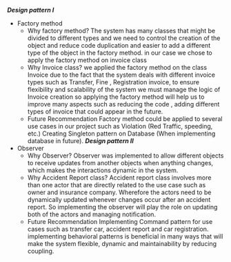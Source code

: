 ***Design pattern I***
- Factory method
	- Why factory method?
			The system has many classes that might be divided to different types and we need to control the creation of the object and reduce code duplication and easier to add a different type of the object in the factory method. 
			in our case we chose to apply the factory method on invoice class
	- Why Invoice class?
			we applied the factory method on the class Invoice due to the fact that the system deals with different invoice types  such as Transfer, Fine , Registration invoice, to ensure flexibility and scalability of the system we must manage the logic of Invoice creation so applying the factory method will help us to improve many aspects such as reducing the code , adding different types of invoice that could appear in the future.
	- Future Recommendation 
			Factory method could be applied to several use cases in our project 
			such as Violation (Red Traffic, speeding, etc.) 
			Creating Singleton pattern on Database (When implementing database in future).
***Design pattern II***
 - Observer
	 - Why Observer?
		    Observer was implemented to allow different objects to receive updates from another objects when anything changes, which makes the interactions dynamic in the system.
	- Why Accident Report class?
			Accident report class involves more than one actor that are directly related to the use case such as owner and insurance company.
			Wherefore the actors need to be dynamically updated whenever changes occur after an accident report. So implementing the observer will play the role on updating both of the actors and managing notification. 
    - Future Recommendation
		    Implementing Command pattern for use cases such as transfer car, accident report and car registration.
		    implementing behavioral patterns is beneficial in many ways that will make the system flexible, dynamic and maintainability by reducing coupling.    
		   
